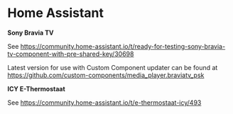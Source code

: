# Home Assistant

**Sony Bravia TV**

See https://community.home-assistant.io/t/ready-for-testing-sony-bravia-tv-component-with-pre-shared-key/30698

Latest version for use with Custom Component updater can be found at
https://github.com/custom-components/media_player.braviatv_psk

**ICY E-Thermostaat**

See https://community.home-assistant.io/t/e-thermostaat-icy/493
